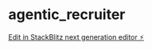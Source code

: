 # agentic_recruiter

[Edit in StackBlitz next generation editor ⚡️](https://stackblitz.com/~/github.com/George-T-Henry/agentic_recruiter)
